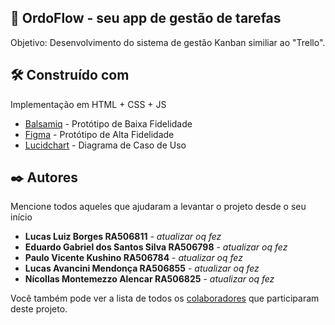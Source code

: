 ## 📝 OrdoFlow - seu app de gestão de tarefas

Objetivo: Desenvolvimento do sistema de gestão Kanban similiar ao "Trello". 

## 🛠️ Construído com

Implementação em HTML + CSS + JS

* [Balsamiq](https://balsamiq.com/) - Protótipo de Baixa Fidelidade
* [Figma](https://www.figma.com/pt-br/downloads/) - Protótipo de Alta Fidelidade
* [Lucidchart](https://www.lucidchart.com/pages/pt) - Diagrama de Caso de Uso

## ✒️ Autores

Mencione todos aqueles que ajudaram a levantar o projeto desde o seu início

* **Lucas Luiz Borges RA506811** - *atualizar oq fez*
* **Eduardo Gabriel dos Santos Silva RA506798** - *atualizar oq fez* 
* **Paulo Vicente Kushino RA506784** - *atualizar oq fez*
* **Lucas Avancini Mendonça RA506855** - *atualizar oq fez*
* **Nícollas Montemezzo Alencar RA506825** - *atualizar oq fez*

Você também pode ver a lista de todos os [colaboradores](https://github.com/usuario/projeto/colaboradores) que participaram deste projeto.